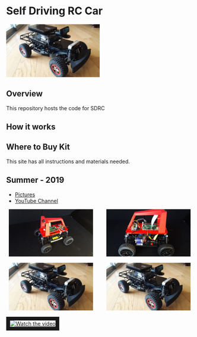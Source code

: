 # Self Driving RC Car

<img src="./images/20200103_122049.jpg" width="50%">


## Overview

This repository hosts the code for SDRC

## How it works


## Where to Buy Kit
This site has all instructions and materials needed.



## Summer - 2019
- [Pictures](https://photos.app.goo.gl/4Xc3sHw3wsco1p8X7)
- [YouTube Channel](https://www.youtube.com/playlist?list=PL6_LGlA3QhUI5mMHQeUIQ3YoMwjPCb8TH)
<p align="center">
  <img alt="Light" src="./images/sdrc-img.jpg" width="45%">
&nbsp; &nbsp; &nbsp; &nbsp;
  <img alt="Dark" src="./images/sdrc-img2.jpg" width="45%">
</p>
<p align="center">
  <img alt="Light" src="./images/20200103_122049.jpg" width="45%">
&nbsp; &nbsp; &nbsp; &nbsp;
  <img alt="Dark" src="./images/20200103_122049.jpg" width="45%">
</p>
<a href="http://www.youtube.com/watch?feature=player_embedded&v=paPWSxHZP8o" target="_blank">
 <img src="http://img.youtube.com/vi/paPWSxHZP8o/mqdefault.jpg" alt="Watch the video" width="480" height="360" border="10" />
</a>

